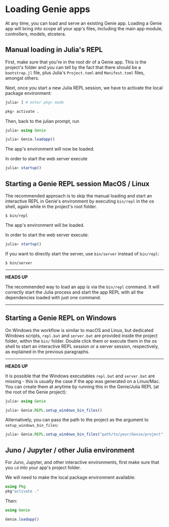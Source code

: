 # Loading Genie apps

At any time, you can load and serve an existing Genie app. Loading a Genie app will bring into scope all your app's files, including the main app module, controllers, models, etcetera.

## Manual loading in Julia's REPL

First, make sure that you're in the root dir of a Genie app. This is the project's folder and you can tell by the fact that there should be a `bootstrap.jl` file, plus Julia's `Project.toml` and `Manifest.toml` files, amongst others.

Next, once you start a new Julia REPL session, we have to activate the local package environment:

```julia
julia> ] # enter pkg> mode

pkg> activate .
```

Then, back to the julian prompt, run

```julia
julia> using Genie

julia> Genie.loadapp()
```

The app's environment will now be loaded.

In order to start the web server execute

```julia
julia> startup()
```

## Starting a Genie REPL session MacOS / Linux

The recommended approach is to skip the manual loading and start an interactive REPL in Genie's environment by executing `bin/repl` in the os shell, again while in the project's root folder.

```shell
$ bin/repl
```

The app's environment will be loaded.

In order to start the web server execute:

```julia
julia> startup()
```

If you want to directly start the server, use `bin/server` instead of `bin/repl`:

```shell
$ bin/server
```

---
**HEADS UP**

The recommended way to load an app is via the `bin/repl` command. It will correctly start the Julia process and start the app REPL with all the dependencies loaded with just one command.

---

## Starting a Genie REPL on Windows

On Windows the workflow is similar to macOS and Linux, but dedicated Windows scripts, `repl.bat` and `server.bat` are provided inside the project folder, within the `bin/` folder. Double click them or execute them in the os shell to start an interactive REPL session or a server session, respectively, as explained in the previous paragraphs.

---
**HEADS UP**

It is possible that the Windows executables `repl.bat` and `server.bat` are missing - this is usually the case if the app was generated on a Linux/Mac. You can create them at anytime by running this in the Genie/Julia REPL (at the root of the Genie project):

```julia
julia> using Genie

julia> Genie.REPL.setup_windows_bin_files()
```

Alternatively, you can pass the path to the project as the argument to `setup_windows_bin_files`:

```julia
julia> Genie.REPL.setup_windows_bin_files("path/to/your/Genie/project")
```

## Juno / Jupyter / other Julia environment

For Juno, Jupyter, and other interactive environments, first make sure that you `cd` into your app's project folder.

We will need to make the local package environment available:

```julia
using Pkg
pkg"activate ."
```

Then:

```julia
using Genie

Genie.loadapp()
```
